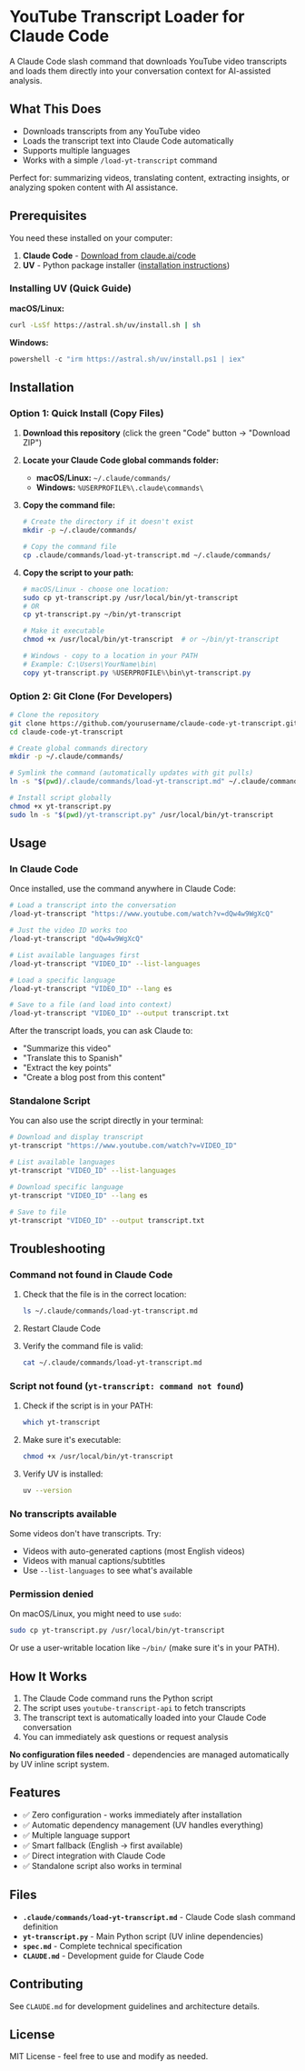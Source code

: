 # YouTube Transcript Loader for Claude Code

A Claude Code slash command that downloads YouTube video transcripts and loads them directly into your conversation context for AI-assisted analysis.

## What This Does

- Downloads transcripts from any YouTube video
- Loads the transcript text into Claude Code automatically
- Supports multiple languages
- Works with a simple `/load-yt-transcript` command

Perfect for: summarizing videos, translating content, extracting insights, or analyzing spoken content with AI assistance.

## Prerequisites

You need these installed on your computer:

1. **Claude Code** - [Download from claude.ai/code](https://claude.ai/code)
2. **UV** - Python package installer ([installation instructions](https://docs.astral.sh/uv/getting-started/installation/))

### Installing UV (Quick Guide)

**macOS/Linux:**
```bash
curl -LsSf https://astral.sh/uv/install.sh | sh
```

**Windows:**
```powershell
powershell -c "irm https://astral.sh/uv/install.ps1 | iex"
```

## Installation

### Option 1: Quick Install (Copy Files)

1. **Download this repository** (click the green "Code" button → "Download ZIP")

2. **Locate your Claude Code global commands folder:**
   - **macOS/Linux:** `~/.claude/commands/`
   - **Windows:** `%USERPROFILE%\.claude\commands\`

3. **Copy the command file:**
   ```bash
   # Create the directory if it doesn't exist
   mkdir -p ~/.claude/commands/

   # Copy the command file
   cp .claude/commands/load-yt-transcript.md ~/.claude/commands/
   ```

4. **Copy the script to your path:**
   ```bash
   # macOS/Linux - choose one location:
   sudo cp yt-transcript.py /usr/local/bin/yt-transcript
   # OR
   cp yt-transcript.py ~/bin/yt-transcript

   # Make it executable
   chmod +x /usr/local/bin/yt-transcript  # or ~/bin/yt-transcript
   ```

   ```powershell
   # Windows - copy to a location in your PATH
   # Example: C:\Users\YourName\bin\
   copy yt-transcript.py %USERPROFILE%\bin\yt-transcript.py
   ```

### Option 2: Git Clone (For Developers)

```bash
# Clone the repository
git clone https://github.com/yourusername/claude-code-yt-transcript.git
cd claude-code-yt-transcript

# Create global commands directory
mkdir -p ~/.claude/commands/

# Symlink the command (automatically updates with git pulls)
ln -s "$(pwd)/.claude/commands/load-yt-transcript.md" ~/.claude/commands/

# Install script globally
chmod +x yt-transcript.py
sudo ln -s "$(pwd)/yt-transcript.py" /usr/local/bin/yt-transcript
```

## Usage

### In Claude Code

Once installed, use the command anywhere in Claude Code:

```bash
# Load a transcript into the conversation
/load-yt-transcript "https://www.youtube.com/watch?v=dQw4w9WgXcQ"

# Just the video ID works too
/load-yt-transcript "dQw4w9WgXcQ"

# List available languages first
/load-yt-transcript "VIDEO_ID" --list-languages

# Load a specific language
/load-yt-transcript "VIDEO_ID" --lang es

# Save to a file (and load into context)
/load-yt-transcript "VIDEO_ID" --output transcript.txt
```

After the transcript loads, you can ask Claude to:
- "Summarize this video"
- "Translate this to Spanish"
- "Extract the key points"
- "Create a blog post from this content"

### Standalone Script

You can also use the script directly in your terminal:

```bash
# Download and display transcript
yt-transcript "https://www.youtube.com/watch?v=VIDEO_ID"

# List available languages
yt-transcript "VIDEO_ID" --list-languages

# Download specific language
yt-transcript "VIDEO_ID" --lang es

# Save to file
yt-transcript "VIDEO_ID" --output transcript.txt
```

## Troubleshooting

### Command not found in Claude Code

1. Check that the file is in the correct location:
   ```bash
   ls ~/.claude/commands/load-yt-transcript.md
   ```

2. Restart Claude Code

3. Verify the command file is valid:
   ```bash
   cat ~/.claude/commands/load-yt-transcript.md
   ```

### Script not found (`yt-transcript: command not found`)

1. Check if the script is in your PATH:
   ```bash
   which yt-transcript
   ```

2. Make sure it's executable:
   ```bash
   chmod +x /usr/local/bin/yt-transcript
   ```

3. Verify UV is installed:
   ```bash
   uv --version
   ```

### No transcripts available

Some videos don't have transcripts. Try:
- Videos with auto-generated captions (most English videos)
- Videos with manual captions/subtitles
- Use `--list-languages` to see what's available

### Permission denied

On macOS/Linux, you might need to use `sudo`:
```bash
sudo cp yt-transcript.py /usr/local/bin/yt-transcript
```

Or use a user-writable location like `~/bin/` (make sure it's in your PATH).

## How It Works

1. The Claude Code command runs the Python script
2. The script uses `youtube-transcript-api` to fetch transcripts
3. The transcript text is automatically loaded into your Claude Code conversation
4. You can immediately ask questions or request analysis

**No configuration files needed** - dependencies are managed automatically by UV inline script system.

## Features

- ✅ Zero configuration - works immediately after installation
- ✅ Automatic dependency management (UV handles everything)
- ✅ Multiple language support
- ✅ Smart fallback (English → first available)
- ✅ Direct integration with Claude Code
- ✅ Standalone script also works in terminal

## Files

- **`.claude/commands/load-yt-transcript.md`** - Claude Code slash command definition
- **`yt-transcript.py`** - Main Python script (UV inline dependencies)
- **`spec.md`** - Complete technical specification
- **`CLAUDE.md`** - Development guide for Claude Code

## Contributing

See `CLAUDE.md` for development guidelines and architecture details.

## License

MIT License - feel free to use and modify as needed.
